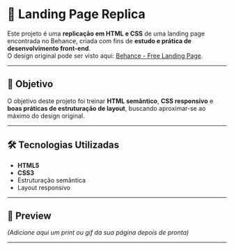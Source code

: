 # 📄 Landing Page Replica

Este projeto é uma **replicação em HTML e CSS** de uma landing page encontrada no Behance, criada com fins de **estudo e prática de desenvolvimento front-end**.  
O design original pode ser visto aqui: [Behance - Free Landing Page](https://www.behance.net/gallery/58301549/free-landing-page).

---

## 🎯 Objetivo
O objetivo deste projeto foi treinar **HTML semântico**, **CSS responsivo** e **boas práticas de estruturação de layout**, buscando aproximar-se ao máximo do design original.

---

## 🛠️ Tecnologias Utilizadas
- **HTML5**
- **CSS3**
- Estruturação semântica
- Layout responsivo

---

## 📸 Preview
*(Adicione aqui um print ou gif da sua página depois de pronta)*  

---

